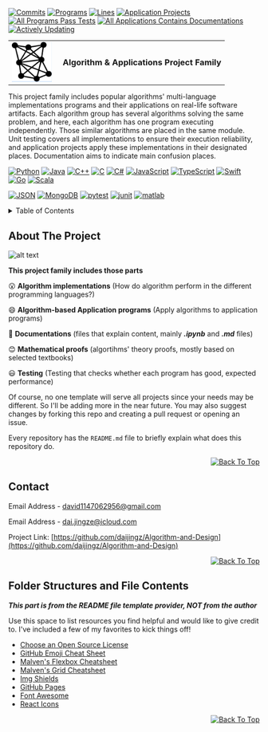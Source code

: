[![Commits][commits-shield]][commits-url]
[![Programs][programs-shield]][programs-url]
[![Lines][lines-shield]][lines-url]
[![Application Projects][apps-shield]][apps-url]
[![All Programs Pass Tests][appt-shield]][appt-url]
[![All Applications Contains Documentations][aacd-shield]][aacd-url]
[![Actively Updating][au-shield]][au-url]

<!-- PROJECT LOGO -->
<table border="0" cellspacing="0" cellpadding="0">
  <tr>
    <td style="vertical-align: middle;">
      <img src="icon.jpg" alt="Logo" width="80" height="80" style="background-color: white;" />
    </td>
    <td style="vertical-align: middle; padding-left: 15px;">
      <h3 style="margin: 0;">Algorithm & Applications Project Family</h3>
    </td>
  </tr>
</table>

<p align="left">
  This project family includes popular algorithms' multi-language implementations programs and their applications on real-life software artifacts. Each algorithm group has several algorithms solving the same problem, and here, each algorithm has one program executing independently. Those similar algorithms are placed in the same module. Unit testing covers all implementations to ensure their execution reliability, and application projects apply these implementations in their designated places. Documentation aims to indicate main confusion places.
</p>

[![Python][python-shield]][python-url]
[![Java][java-shield]][java-url]
[![C++][cpp-shield]][cpp-url]
[![C][c-shield]][c-url]
[![C#][csharp-shield]][csharp-url]
[![JavaScript][js-shield]][js-url]
[![TypeScript][ts-shield]][ts-url]
[![Swift][swift-shield]][swift-url]
[![Go][go-shield]][go-url]
[![Scala][scala-shield]][scala-url]

[![JSON][json-shield]][json-url]
[![MongoDB][mdb-shield]][mdb-url]
[![pytest][pytest-shield]][pytest-url]
[![junit][junit-shield]][junit-url]
[![matlab][matlab-shield]][matlab-url]

<!-- TABLE OF CONTENTS -->
<details>
  <summary>Table of Contents</summary>
  <ol>
    <li>
      <a href="#about-the-project">About The Project</a>
    </li>
    <li><a href="#contact">Contact</a></li>
    <li><a href="#folder-structures-and-file-contents">Folder Structures and File Contents</a></li>
  </ol>
</details>



<!-- ABOUT THE PROJECT -->
## About The Project
![alt text](images/algorithms_illustration.jpg)

**This project family includes those parts**

:open_mouth: **Algorithm implementations** (How do algorithm perform in the different programming languages?)

:smile: **Algorithm-based Application programs** (Apply algorithms to application programs)

:grimacing: **Documentations** (files that explain content, mainly **_.ipynb_** and **_.md_** files)

:blush: **Mathematical proofs** (algortihms' theory proofs, mostly based on selected textbooks)

:smiley: **Testing** (Testing that checks whether each program has good, expected performance)

Of course, no one template will serve all projects since your needs may be different. So I'll be adding more in the near future. You may also suggest changes by forking this repo and creating a pull request or opening an issue.

Every repository has the `README.md` file to briefly explain what does this repository do.

<p align="right">
  <a href="#top">
    <img alt="Back To Top" src="https://img.shields.io/badge/Back_To_Top-black">
  </a>
</p>

<!-- CONTACT -->
## Contact

Email Address - david1147062956@gmail.com

Email Address - dai.jingze@icloud.com

Project Link: [https://github.com/daijingz/Algorithm-and-Design](https://github.com/daijingz/Algorithm-and-Design)

<p align="right">
  <a href="#top">
    <img alt="Back To Top" src="https://img.shields.io/badge/Back_To_Top-black">
  </a>
</p>

## Folder Structures and File Contents

**_This part is from the README file template provider, NOT from the author_**

Use this space to list resources you find helpful and would like to give credit to. I've included a few of my favorites to kick things off!

* [Choose an Open Source License](https://choosealicense.com)
* [GitHub Emoji Cheat Sheet](https://www.webpagefx.com/tools/emoji-cheat-sheet)
* [Malven's Flexbox Cheatsheet](https://flexbox.malven.co/)
* [Malven's Grid Cheatsheet](https://grid.malven.co/)
* [Img Shields](https://shields.io)
* [GitHub Pages](https://pages.github.com)
* [Font Awesome](https://fontawesome.com)
* [React Icons](https://react-icons.github.io/react-icons/search)

<p align="right">
  <a href="#top">
    <img alt="Back To Top" src="https://img.shields.io/badge/Back_To_Top-black">
  </a>
</p>

[commits-shield]: https://img.shields.io/badge/Commits->4k-blue
[commits-url]: https://github.com/daijingz/Algorithm_Implementations/commits/main/
[programs-shield]: https://img.shields.io/badge/Sub_Projects->80-green
[programs-url]: https://github.com/daijingz/Algorithm_Implementations
[lines-shield]: https://img.shields.io/badge/Total_Lines->9300-cyan
[lines-url]: https://github.com/daijingz/Algorithm_Implementations
[apps-shield]: https://img.shields.io/badge/Application_Projects-4-yellow
[apps-url]: https://github.com/daijingz/Algorithm_Implementations/tree/main/Applications
[appt-shield]: https://img.shields.io/badge/All_Programs_Verified_By_Tests-purple
[appt-url]: https://github.com/daijingz/Algorithm_Implementations/tree/main/Testing
[aacd-shield]: https://img.shields.io/badge/All_Applications_Contain_Documentations-orange
[aacd-url]: https://github.com/daijingz/Algorithm_Implementations/tree/main/Documentation
[au-shield]: https://img.shields.io/badge/Actively_Updating-darkred
[au-url]: https://www.linkedin.com/in/jingze-dai/
[Bootstrap-url]: https://getbootstrap.com
[JQuery.com]: https://img.shields.io/badge/jQuery-0769AD?style=for-the-badge&logo=jquery&logoColor=white
[JQuery-url]: https://jquery.com

[python-shield]: https://img.shields.io/badge/Python-blue
[python-url]: https://www.python.org/
[java-shield]: https://img.shields.io/badge/Java-orange
[java-url]: https://www.java.com/en/
[cpp-shield]: https://img.shields.io/badge/C++-pink
[cpp-url]: https://docs.microsoft.com/en-us/cpp/?view=msvc-170
[c-shield]: https://img.shields.io/badge/C-yellow
[c-url]: https://learn.microsoft.com/en-us/cpp/c-language/?view=msvc-170
[csharp-shield]: https://img.shields.io/badge/CSharp-green
[csharp-url]: https://learn.microsoft.com/en-us/dotnet/csharp/
[js-shield]: https://img.shields.io/badge/JavaScript-lightyellow
[js-url]: https://devdocs.io/javascript/
[ts-shield]: https://img.shields.io/badge/TypeScript-lightblue
[ts-url]: https://devdocs.io/typescript/
[swift-shield]: https://img.shields.io/badge/Swift-purple
[swift-url]: https://devdocs.io/swift/
[go-shield]: https://img.shields.io/badge/Go-brown
[go-url]: https://devdocs.io/go/
[scala-shield]: https://img.shields.io/badge/Scala-lightgreen
[scala-url]: https://devdocs.io/scala/

[json-shield]: https://img.shields.io/badge/JSON-grey
[json-url]: https://www.json.org/json-en.html
[mdb-shield]: https://img.shields.io/badge/MongoDB-darkgreen
[mdb-url]: https://www.mongodb.com/
[pytest-shield]: https://img.shields.io/badge/pytest-skyblue
[pytest-url]: https://docs.pytest.org/en/stable/
[junit-shield]: https://img.shields.io/badge/JUnit-lightorange
[junit-url]: https://junit.org/junit5/
[matlab-shield]: https://img.shields.io/badge/MATLAB-darkblue
[matlab-url]: https://www.mathworks.com/products/matlab.html
